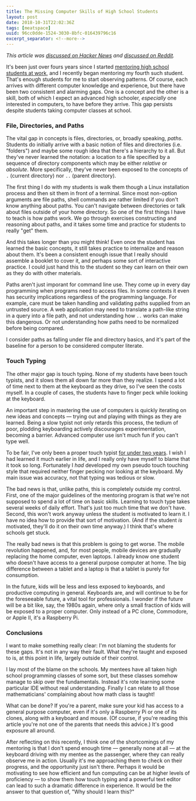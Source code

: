 ```yaml
---
title: The Missing Computer Skills of High School Students
layout: post
date: 2018-10-31T22:02:36Z
tags: [meatspace]
uuid: 96cc0dde-1524-3030-8bfc-016439796c16
excerpt_separator: <!--more-->
---
```


*This article was [discussed on Hacker News][hn] and [discussed on
Reddit][reddit].*

It's been just over fours years since I started [mentoring high school
students at work][two], and I recently began mentoring my fourth such
student. That's enough students for me to start observing patterns. Of
course, each arrives with different computer knowledge and experience,
but there have been two consistent and alarming gaps. One is a concept
and the other is a skill, both of which I expect an advanced high
schooler, *especially* one interested in computers, to have before
they arrive. This gap persists despite students taking computer
classes at school.

<!--more-->

### File, Directories, and Paths

The vital gap in concepts is files, directories, or, broadly speaking,
*paths*. Students do initially arrive with a basic notion of files and
directories (i.e. "folders") and maybe some rough idea that there's a
hierarchy to it all. But they've never learned the notation: a location
to a file specified by a sequence of directory components which may be
either *relative* or *absolute*. More specifically, they've never been
exposed to the concepts of `.` (current directory) nor `..` (parent
directory).

The first thing I do with my students is walk them though a Linux
installation process and then sit them in front of a terminal. Since
most non-option arguments are file paths, shell commands are rather
limited if you don't know anything about paths. You can't navigate
between directories or talk about files outside of your home
directory. So one of the first things I have to teach is how paths
work. We go through exercises constructing and reasoning about paths,
and it takes some time and practice for students to really "get" them.

And this takes longer than you might think! Even once the student has
learned the basic concepts, it still takes practice to internalize and
reason about them. It's been a consistent enough issue that I really
should assemble a booklet to cover it, and perhaps some sort of
interactive practice. I could just hand this to the student so they
can learn on their own as they do with other materials.

Paths aren't just imporant for command line use. They come up in every
day programming when programs need to access files. In some contexts it
even has security implications regardless of the programming language.
For example, care must be taken handling and validating paths supplied
from an untrusted source. A web application may need to translate a
path-like string in a query into a file path, and not understanding how
`..` works can make this dangerous. Or not understanding how paths need
to be normalized before being compared.

I consider paths as falling under file and directory basics, and it's
part of the baseline for a person to be considered computer literate.

### Touch Typing

The other major gap is touch typing. None of my students have been
touch typists, and it slows them all down far more than they realize.
I spend a lot of time next to them at the keyboard as they drive, so
I've seen the costs myself. In a couple of cases, the students have to
finger peck while looking at the keyboard.

An important step in mastering the use of computers is quickly
iterating on new ideas and concepts — trying out and playing with
things as they are learned. Being a slow typist not only retards this
process, the tedium of poor, plodding keyboarding actively discourages
experimentation, becoming a barrier. Advanced computer use isn't much
fun if you can't type well.

To be fair, I've only been a proper touch typist [for under two
years][tt]. I wish I had learned it much earlier in life, and I really
only have myself to blame that it took so long. Fortunately I *had*
developed my own pseudo touch touching style that required neither
finger pecking nor looking at the keyboard. My main issue was accuracy,
not that typing was tedious or slow.

The bad news is that, unlike paths, this is completely outside my
control. First, one of the major guidelines of the mentoring program
is that we're not supposed to spend a lot of time on basic skills.
Learning to touch type takes several weeks of daily effort. That's
just too much time that we don't have. Second, this won't work anyway
unless the student is motivated to learn it. I have no idea how to
provide that sort of motivation. (And if the student *is* motivated,
they'll do it on their own time anyway.) I think that's where schools
get stuck.

The really bad news is that this problem is going to get worse. The
mobile revolution happened, and, for most people, mobile devices are
gradually replacing the home computer, even laptops. I already know
one student who doesn't have access to a general purpose computer at
home. The big difference between a tablet and a laptop is that a
tablet is purely for consumption.

In the future, kids will be less and less exposed to keyboards, and
productive computing in general. Keyboards are, and will continue to be
for the foreseeable future, a vital tool for professionals. I wonder if
the future will be a bit like, say, the 1980s again, where only a small
fraction of kids will be exposed to a proper computer. Only instead of a
PC clone, Commodore, or Apple II, it's a Raspberry Pi.

### Conclusions

I want to make something really clear: I'm not blaming the students for
these gaps. It's not in any way their fault. What they're taught and
exposed to is, at this point in life, largely outside of their control.

I lay most of the blame on the schools. My mentees have all taken high
school programming classes of some sort, but these classes somehow
manage to skip over the fundamentals. Instead it's rote learning some
particular IDE without real understanding. Finally I can relate to all
those mathematicians' complaining about how math class is taught!

What can be done? If you're a parent, make sure your kid has access to a
general purpose computer, even if it's only a Raspberry Pi or one of its
clones, along with a keyboard and mouse. (Of course, if you're reading
this article you're not one of the parents that needs this advice.) It's
good exposure all around.

After reflecting on this recently, I think one of the shortcomings of
my mentoring is that I don't spend enough time — generally none at all
— at the keyboard driving with my mentee as the passenger, where they
can really observe me in action. Usually it's me approaching them to
check on their progress, and the opportunity just isn't there. Perhaps
it would be motivating to see how efficient and fun computing can be
at higher levels of proficiency — to show them how touch typing and a
powerful text editor can lead to such a dramatic difference in
experience. It would be the answer to that question of, "Why should I
learn this?"


[hn]: https://news.ycombinator.com/item?id=18349847
[reddit]: https://redd.it/9td4qx
[tt]: /blog/2017/04/01/
[two]: /blog/2016/09/02/
